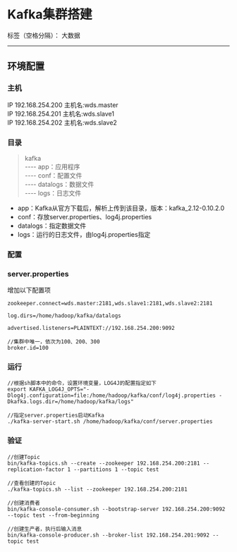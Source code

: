 # Kafka集群搭建

标签（空格分隔）： 大数据

---

## 环境配置

### 主机 

IP 192.168.254.200 主机名:wds.master  
IP 192.168.254.201 主机名:wds.slave1  
IP 192.168.254.202 主机名:wds.slave2  

### 目录

> kafka  
> ---- app：应用程序  
> ---- conf：配置文件  
> ---- datalogs：数据文件  
> ---- logs：日志文件  

* app：Kafka从官方下载后，解析上传到该目录，版本：kafka_2.12-0.10.2.0
* conf：存放server.properties、log4j.properties
* datalogs：指定数据文件
* logs：运行的日志文件，由log4j.properties指定

### 配置

### server.properties

增加以下配置项

```
zookeeper.connect=wds.master:2181,wds.slave1:2181,wds.slave2:2181

log.dirs=/home/hadoop/kafka/datalogs

advertised.listeners=PLAINTEXT://192.168.254.200:9092

//集群中唯一，依次为100、200、300
broker.id=100
```


### 运行

```
//根据sh脚本中的命令，设置环境变量，LOG4J的配置指定如下
export KAFKA_LOG4J_OPTS="-Dlog4j.configuration=file:/home/hadoop/kafka/conf/log4j.properties -Dkafka.logs.dir=/home/hadoop/kafka/logs" 

//指定server.properties启动Kafka
./kafka-server-start.sh /home/hadoop/kafka/conf/server.properties

```

### 验证

```
//创建Topic
bin/kafka-topics.sh --create --zookeeper 192.168.254.200:2181 --replication-factor 1 --partitions 1 --topic test

//查看创建的Topic
./kafka-topics.sh --list --zookeeper 192.168.254.200:2181

//创建消费者
bin/kafka-console-consumer.sh --bootstrap-server 192.168.254.200:9092 --topic test --from-beginning

//创建生产者，执行后输入消息
bin/kafka-console-producer.sh --broker-list 192.168.254.201:9092 --topic test
```
